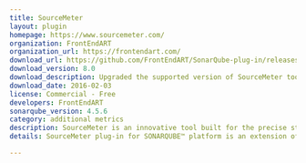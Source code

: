 ```yaml
---
title: SourceMeter
layout: plugin
homepage: https://www.sourcemeter.com/
organization: FrontEndART
organization_url: https://frontendart.com/
download_url: https://github.com/FrontEndART/SonarQube-plug-in/releases/download/v8.0/sourcemeter-sonarqube-plugins-package-8.0.tar.gz
download_version: 8.0
download_description: Upgraded the supported version of SourceMeter toolchain to 8.0
download_date: 2016-02-03
license: Commercial - Free
developers: FrontEndART
sonarqube_version: 4.5.6
category: additional metrics
description: SourceMeter is an innovative tool built for the precise static source code analysis of C/C++, Java, C#, Python, and RPG projects.
details: SourceMeter plug-in for SONARQUBE™ platform is an extension of the open-source SONARQUBE™ platform for managing code quality. The plug-in executes SourceMeter from the SONARQUBE™ platform and uploads the source code analysis results of SourceMeter into the SONARQUBE™ database. The plug-in is open-source, and provides all the usual SONARQUBE™ code analysis results, extended with many additional metrics and issue detectors provided by the SourceMeter tool. The plug-in supports the C/C++, C#, Java, Python and RPG languages. Additionally, the plug-in extends the SONARQUBE™ platform GUI with new features on the dashboard and drill-down views.

---
```

